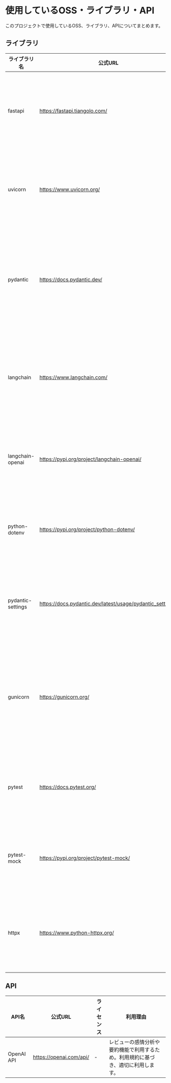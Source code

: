 # 使用しているOSS・ライブラリ・API

このプロジェクトで使用しているOSS、ライブラリ、APIについてまとめます。

## ライブラリ

| ライブラリ名 | 公式URL | ライセンス | 利用理由 |
|---|---|---|---|
| fastapi | https://fastapi.tiangolo.com/ | MIT License | APIサーバーを構築するため。MITライセンスのため、商用利用も可能であり、問題ないと判断しました。 |
| uvicorn | https://www.uvicorn.org/ | BSD-3-Clause License | ASGIサーバーとしてFastAPIを動作させるため。BSDライセンスのため、問題ないと判断しました。 |
| pydantic | https://docs.pydantic.dev/ | MIT License | データバリデーションとスキーマ定義のため。FastAPIと連携して使用します。MITライセンスのため、問題ないと判断しました。 |
| langchain | https://www.langchain.com/ | MIT License | 大規模言語モデル（LLM）を利用したアプリケーションを構築するため。MITライセンスのため、問題ないと判断しました。 |
| langchain-openai | https://pypi.org/project/langchain-openai/ | MIT License | LangChainでOpenAIのモデルを利用するため。MITライセンスのため、問題ないと判断しました。 |
| python-dotenv | https://pypi.org/project/python-dotenv/ | BSD 3-Clause License | 環境変数を.envファイルから読み込むため。BSDライセンスのため、問題ないと判断しました。 |
| pydantic-settings | https://docs.pydantic.dev/latest/usage/pydantic_settings/ | MIT License | Pydanticモデルを使用して設定を管理するため。MITライセンスのため、問題ないと判断しました。 |
| gunicorn | https://gunicorn.org/ | MIT License | 本番環境でFastAPIアプリケーションを動作させるためのWSGIサーバーとして利用するため。MITライセンスのため、問題ないと判断しました。 |
| pytest | https://docs.pytest.org/ | MIT License | テストフレームワークとして利用するため。MITライセンスのため、問題ないと判断しました。 |
| pytest-mock | https://pypi.org/project/pytest-mock/ | MIT License | テストでモックオブジェクトを使用するため。MITライセンスのため、問題ないと判断しました。 |
| httpx | https://www.python-httpx.org/ | BSD-3-Clause License | テストで非同期HTTPリクエストを送信するため。BSDライセンスのため、問題ないと判断しました。 |

## API

| API名 | 公式URL | ライセンス | 利用理由 |
|---|---|---|---|
| OpenAI API | https://openai.com/api/ | - | レビューの感情分析や要約機能で利用するため。利用規約に基づき、適切に利用します。 |
